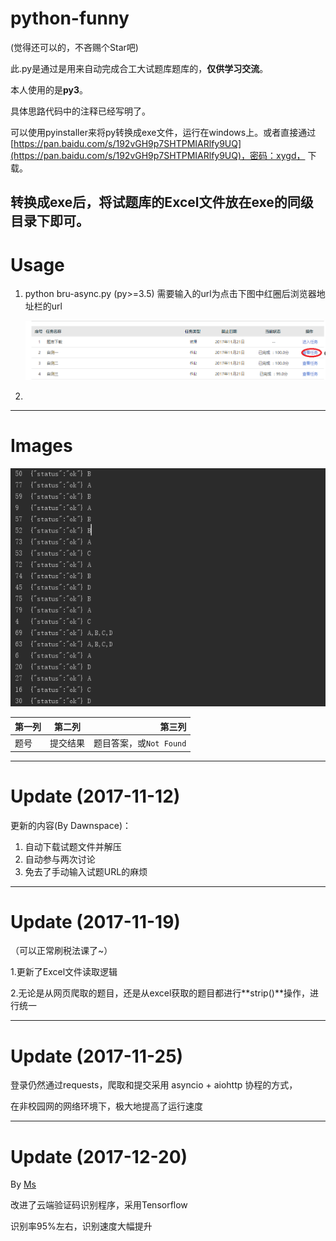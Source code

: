 # python-funny

(觉得还可以的，不吝赐个Star吧)

此.py是通过是用来自动完成合工大试题库题库的，**仅供学习交流**。

本人使用的是**py3**。

具体思路代码中的注释已经写明了。

可以使用pyinstaller来将py转换成exe文件，运行在windows上。或者直接通过[https://pan.baidu.com/s/192vGH9p7SHTPMIARlfy9UQ](https://pan.baidu.com/s/192vGH9p7SHTPMIARlfy9UQ)，密码：xygd， 下载。

转换成exe后，将**试题库的Excel文件放在exe的同级目录下**即可。
------------------------------
# Usage

1. python bru-async.py (py>=3.5)
    需要输入的url为点击下图中红圈后浏览器地址栏的url
    
    
    ![](/images/2.png)

2. 
------------------------------
# Images
![运行输出截图](/images/1.png)

| 第一列        | 第二列           | 第三列  |
| ------------- |:-------------:| -----:|
| 题号    | 提交结果 | 题目答案，或`Not Found` |


     
-----------------------------
# Update (2017-11-12) 

更新的内容(By Dawnspace)：


1. 自动下载试题文件并解压
2. 自动参与两次讨论
3. 免去了手动输入试题URL的麻烦

______________________________

# Update (2017-11-19)
（可以正常刷税法课了~）

1.更新了Excel文件读取逻辑

2.无论是从网页爬取的题目，还是从excel获取的题目都进行**strip()**操作，进行统一

-------------------------------

# Update (2017-11-25)

登录仍然通过requests，爬取和提交采用 asyncio + aiohttp 协程的方式，

在非校园网的网络环境下，极大地提高了运行速度

--------------------------------

# Update (2017-12-20) 

By [Ms](https://github.com/qq316107934)

改进了云端验证码识别程序，采用Tensorflow

识别率95%左右，识别速度大幅提升